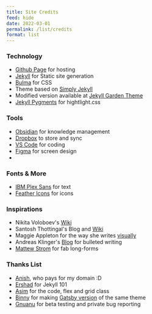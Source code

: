 ```yaml
---
title: Site Credits
feed: hide
date: 2022-03-01
permalink: /list/credits
format: list
---
```

### Technology 
- [Github Page](https://pages.github.com/) for hosting
- [Jekyll](https://jekyllrb.com/) for Static site generation
- [Bulma](https://bulma.io/) for CSS
- Theme based on [Simply Jekyll](https://github.com/raghudotcc/simply-jekyll)
- Modified version available at [Jekyll Garden Theme](https://jekyll-garden.github.io/posts/how-to)
- [Jekyll Pygments](https://github.com/jwarby/jekyll-pygments-themes) for hightlight.css

### Tools
- [Obsidian](https://obsidian.md/) for knowledge management
- [Dropbox](https://www.dropbox.com/home) to store and sync
- [VS Code](https://code.visualstudio.com/) for coding
- [Figma](https://figma.com/) for screen design
-  
### Fonts & More
- [IBM Plex Sans](https://fonts.google.com/specimen/IBM+Plex+Sans) for text
- [Feather Icons](https://feathericons.com/) for icons

### Inspirations
- Nikita Voloboev's [Wiki](https://wiki.nikitavoloboev.xyz/)
- Santosh Thottingal's Blog and [Wiki](https://docs.thottingal.in/)
- Maggie Appleton for the way she writes [visually](https://maggieappleton.com/)
- Andreas Klinger's [Blog](https://klinger.io/) for bulleted writing
- [Mattew Strom](https://matthewstrom.com/) for fab long-forms

### Thanks List
- [Anish](https://github.com/anishsheela), who pays for my domain :D
- [Ershad](https://github.com/ershad) for Jekyll 101
- [Asim](https://github.com/asimkt) for the code, flex and grid class
- [Binny](https://github.com/binnyva) for making [Gatsby version](https://github.com/binnyva/gatsby-garden) of the same theme
- [Gnuanu](https://github.com/gnuanu) for beta testing and private bug reporting
